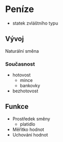 # Peníze

- statek zvláštního typu

## Vývoj

Naturální směna

### Současnost

- hotovost
    - mince
    - bankovky
- bezhotovost

## Funkce

- Prostředek směny
    - platidlo
- Měřítko hodnot
- Uchování hodnot